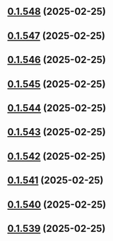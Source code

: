 ## [0.1.548](https://github.com/binary-braids/terraform-oracle/compare/v0.1.547...v0.1.548) (2025-02-25)



## [0.1.547](https://github.com/binary-braids/terraform-oracle/compare/v0.1.546...v0.1.547) (2025-02-25)



## [0.1.546](https://github.com/binary-braids/terraform-oracle/compare/v0.1.545...v0.1.546) (2025-02-25)



## [0.1.545](https://github.com/binary-braids/terraform-oracle/compare/v0.1.544...v0.1.545) (2025-02-25)



## [0.1.544](https://github.com/binary-braids/terraform-oracle/compare/v0.1.543...v0.1.544) (2025-02-25)



## [0.1.543](https://github.com/binary-braids/terraform-oracle/compare/v0.1.542...v0.1.543) (2025-02-25)



## [0.1.542](https://github.com/binary-braids/terraform-oracle/compare/v0.1.541...v0.1.542) (2025-02-25)



## [0.1.541](https://github.com/binary-braids/terraform-oracle/compare/v0.1.540...v0.1.541) (2025-02-25)



## [0.1.540](https://github.com/binary-braids/terraform-oracle/compare/v0.1.539...v0.1.540) (2025-02-25)



## [0.1.539](https://github.com/binary-braids/terraform-oracle/compare/v0.1.538...v0.1.539) (2025-02-25)



